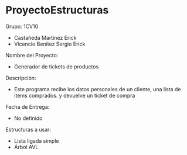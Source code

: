 # ProyectoEstructuras

Grupo: 1CV10

- Castañeda Martínez Erick
- Vicencio Benítez Sergio Erick

Nombre del Proyecto:

- Generador de tickets de productos

Descripción:

- Este programa recibe los datos personales de un cliente, una lista de items comprados. y devuelve un ticket de compra

Fecha de Entrega:

- No definido

Estructuras a usar:

- Lista ligada simple
- Árbol AVL
